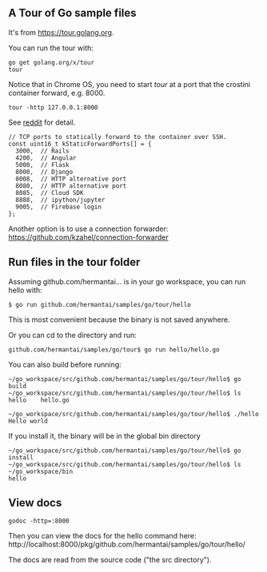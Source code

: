 ## A Tour of Go sample files

It's from https://tour.golang.org.

You can run the tour with:

    go get golang.org/x/tour
    tour

Notice that in Chrome OS, you need to start *tour* at a port that the crostini
container forward, e.g. 8000.

    tour -http 127.0.0.1:8000

See [reddit](https://www.reddit.com/r/Crostini/comments/99s3t9/wellknown_ports_are_now_autoforwarded_to_the/) for detail.

```
// TCP ports to statically forward to the container over SSH.
const uint16_t kStaticForwardPorts[] = {
  3000,  // Rails
  4200,  // Angular
  5000,  // Flask
  8000,  // Django
  8008,  // HTTP alternative port
  8080,  // HTTP alternative port
  8085,  // Cloud SDK
  8888,  // ipython/jupyter
  9005,  // Firebase login
};
```

Another option is to use a connection forwarder: https://github.com/kzahel/connection-forwarder

## Run files in the tour folder

Assuming github.com/hermantai... is in your go workspace, you can run hello
with:

    $ go run github.com/hermantai/samples/go/tour/hello

This is most convenient because the binary is not saved anywhere.

Or you can cd to the directory and run:

    github.com/hermantai/samples/go/tour$ go run hello/hello.go

You can also build before running:

    ~/go_workspace/src/github.com/hermantai/samples/go/tour/hello$ go build
    ~/go_workspace/src/github.com/hermantai/samples/go/tour/hello$ ls
    hello    hello.go

    ~/go_workspace/src/github.com/hermantai/samples/go/tour/hello$ ./hello
    Hello world

If you install it, the binary will be in the global bin directory

    ~/go_workspace/src/github.com/hermantai/samples/go/tour/hello$ go install
    ~/go_workspace/src/github.com/hermantai/samples/go/tour/hello$ ls ~/go_workspace/bin
    hello

## View docs

    godoc -http=:8000

Then you can view the docs for the hello command here: http://localhost:8000/pkg/github.com/hermantai/samples/go/tour/hello/

The docs are read from the source code ("the src directory").

